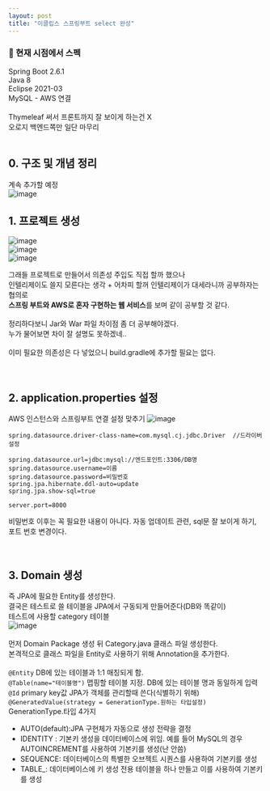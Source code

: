 ```yaml
---
layout: post
title: "이클립스 스프링부트 select 완성"
---
```


### 📌 현재 시점에서 스펙  
Spring Boot 2.6.1  
Java 8  
Eclipse 2021-03  
MySQL - AWS 연결  
<br>
Thymeleaf 써서 프론트까지 잘 보이게 하는건 X  
오로지 백엔드쪽만 일단 마무리  
<br>
## 0. 구조 및 개념 정리  
계속 추가할 예정  
![image](https://user-images.githubusercontent.com/86642180/146961155-e279d740-eaf1-4384-816d-1bfaade694b2.png)



## 1. 프로젝트 생성  
![image](https://user-images.githubusercontent.com/86642180/146802774-07aad3ca-d2b1-4b66-bfa3-5ccdb95d1b7a.png)  
![image](https://user-images.githubusercontent.com/86642180/146804155-8bd00742-1aa2-41e9-8b72-89372076b3a8.png)  
![image](https://user-images.githubusercontent.com/86642180/146803250-3a928db3-baf3-44b8-ba78-063c3db981b4.png)  

그래들 프로젝트로 만들어서 의존성 주입도 직접 할까 했으나  
인텔리제이도 쓸지 모른다는 생각 + 어차피 할꺼 인텔리제이가 대세라니까 공부하자는 협의로  
<b>스프링 부트와 AWS로 혼자 구현하는 웹 서비스</b>를 보며 같이 공부할 것 같다.  
<br>
정리하다보니 Jar와 War 파일 차이점 좀 더 공부해야겠다.  
누가 물어보면 차이 잘 설명도 못하겠네..  
<br>
이미 필요한 의존성은 다 넣었으니 build.gradle에 추가할 필요는 없다.  
<br>
<br>
## 2. application.properties 설정  
AWS 인스턴스와 스프링부트 연결 설정 맞추기
![image](https://user-images.githubusercontent.com/86642180/146961853-2bd68721-1c21-45b6-afb4-fac61793ab72.png)  
```
spring.datasource.driver-class-name=com.mysql.cj.jdbc.Driver  //드라이버 설정

spring.datasource.url=jdbc:mysql://엔드포인트:3306/DB명
spring.datasource.username=이름
spring.datasource.password=비밀번호
spring.jpa.hibernate.ddl-auto=update
spring.jpa.show-sql=true

server.port=8000
```
비밀번호 이후는 꼭 필요한 내용이 아니다. 자동 업데이트 관련, sql문 잘 보이게 하기, 포트 번호 변경이다.

<br>

## 3. Domain 생성  
즉 JPA에 필요한 Entity를 생성한다.  
결국은 테스트로 쓸 테이블을 JPA에서 구동되게 만들어준다(DB와 똑같이)  
테스트에 사용할 category 테이블  
![image](https://user-images.githubusercontent.com/86642180/146962467-5fb1e3c4-e13e-46a5-a08b-9aec99e85750.png)  
<br>
먼저 Domain Package 생성 뒤 Category.java 클래스 파일 생성한다.  
본격적으로 클래스 파일을 Entity로 사용하기 위해 Annotation을 추가한다.  
<br>
`@Entity` DB에 있는 테이블과 1:1 매칭되게 함.  
`@Table(name="테이블명")` 맵핑할 테이블 지정. DB에 있는 테이블 명과 동일하게 입력  
`@Id` primary key값 JPA가 객체를 관리할때 쓴다(식별하기 위해)  
`@GeneratedValue(strategy = GenerationType.원하는 타입설정)`  
GenerationType.타입 4가지
- AUTO(default):JPA 구현체가 자동으로 생성 전략을 결정   
- IDENTITY : 기본키 생성을 데이터베이스에 위임. 예를 들어 MySQL의 경우 AUTOINCREMENT를 사용하여 기본키를 생성(난 안씀)  
- SEQUENCE: 데이터베이스의 특별한 오브젝트 시퀀스를 사용하여 기본키를 생성  
- TABLE_: 데이터베이스에 키 생성 전용 테이블을 하나 만들고 이를 사용하여 기본키를 생성  
